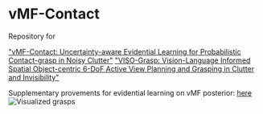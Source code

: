 # vMF-Contact
Repository for 

["vMF-Contact: Uncertainty-aware Evidential Learning for Probabilistic Contact-grasp in Noisy Clutter"](https://arxiv.org/abs/2411.03591)
["VISO-Grasp: Vision-Language Informed Spatial Object-centric 6-DoF Active View Planning and Grasping in Clutter and Invisibility"](https://arxiv.org/abs/2503.12609)

Supplementary provements for evidential learning on vMF posterior: [here](doc/Supplementary.pdf) 
![Visualized grasps](resource/vis.gif)

